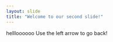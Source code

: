 ```yaml
---
layout: slide
title: "Welcome to our second slide!"
---
```

hellloooooo
Use the left arrow to go back!
